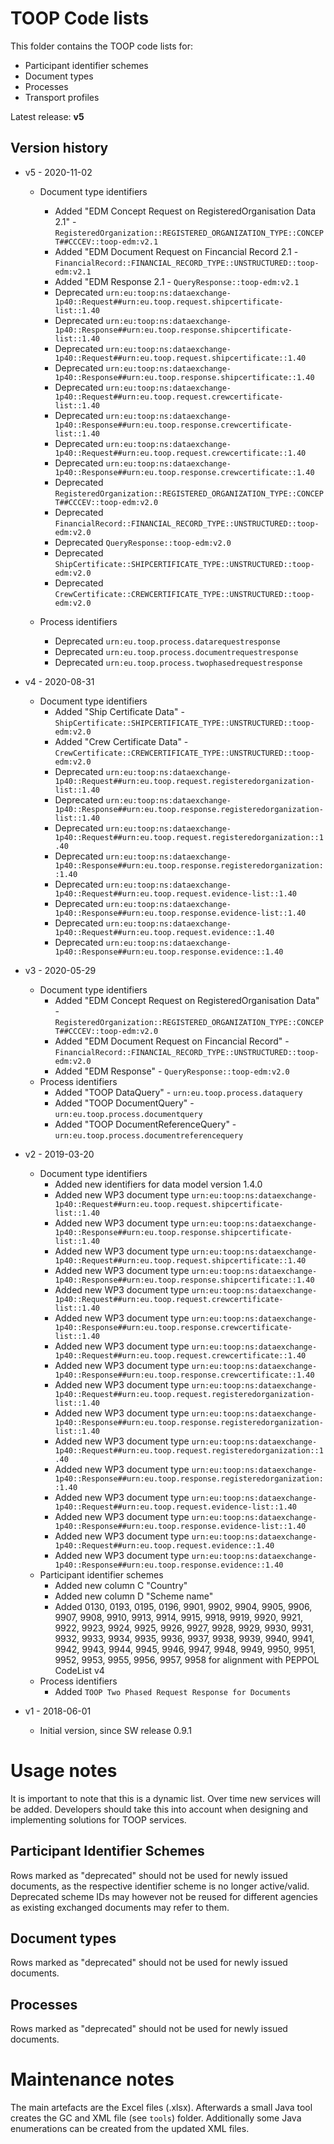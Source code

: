 # TOOP Code lists

This folder contains the TOOP code lists for:
* Participant identifier schemes
* Document types
* Processes
* Transport profiles

Latest release: **v5**

## Version history

* v5 - 2020-11-02
    * Document type identifiers
      * Added "EDM Concept Request on RegisteredOrganisation Data 2.1" - `RegisteredOrganization::REGISTERED_ORGANIZATION_TYPE::CONCEPT##CCCEV::toop-edm:v2.1`
      * Added "EDM Document Request on Fincancial Record 2.1 - `FinancialRecord::FINANCIAL_RECORD_TYPE::UNSTRUCTURED::toop-edm:v2.1`
      * Added "EDM Response 2.1 - `QueryResponse::toop-edm:v2.1`
      * Deprecated `urn:eu:toop:ns:dataexchange-1p40::Request##urn:eu.toop.request.shipcertificate-list::1.40`
      * Deprecated `urn:eu:toop:ns:dataexchange-1p40::Response##urn:eu.toop.response.shipcertificate-list::1.40`
      * Deprecated `urn:eu:toop:ns:dataexchange-1p40::Request##urn:eu.toop.request.shipcertificate::1.40`
      * Deprecated `urn:eu:toop:ns:dataexchange-1p40::Response##urn:eu.toop.response.shipcertificate::1.40`
      * Deprecated `urn:eu:toop:ns:dataexchange-1p40::Request##urn:eu.toop.request.crewcertificate-list::1.40`
      * Deprecated `urn:eu:toop:ns:dataexchange-1p40::Response##urn:eu.toop.response.crewcertificate-list::1.40`
      * Deprecated `urn:eu:toop:ns:dataexchange-1p40::Request##urn:eu.toop.request.crewcertificate::1.40`
      * Deprecated `urn:eu:toop:ns:dataexchange-1p40::Response##urn:eu.toop.response.crewcertificate::1.40`
      * Deprecated `RegisteredOrganization::REGISTERED_ORGANIZATION_TYPE::CONCEPT##CCCEV::toop-edm:v2.0`
      * Deprecated `FinancialRecord::FINANCIAL_RECORD_TYPE::UNSTRUCTURED::toop-edm:v2.0`
      * Deprecated `QueryResponse::toop-edm:v2.0`
      * Deprecated `ShipCertificate::SHIPCERTIFICATE_TYPE::UNSTRUCTURED::toop-edm:v2.0`
      * Deprecated `CrewCertificate::CREWCERTIFICATE_TYPE::UNSTRUCTURED::toop-edm:v2.0`

    * Process identifiers      
      * Deprecated `urn:eu.toop.process.datarequestresponse`
      * Deprecated `urn:eu.toop.process.documentrequestresponse`
      * Deprecated `urn:eu.toop.process.twophasedrequestresponse`

* v4 - 2020-08-31
    * Document type identifiers
      * Added "Ship Certificate Data" - `ShipCertificate::SHIPCERTIFICATE_TYPE::UNSTRUCTURED::toop-edm:v2.0`
      * Added "Crew Certificate Data" - `CrewCertificate::CREWCERTIFICATE_TYPE::UNSTRUCTURED::toop-edm:v2.0`
      * Deprecated `urn:eu:toop:ns:dataexchange-1p40::Request##urn:eu.toop.request.registeredorganization-list::1.40`
      * Deprecated `urn:eu:toop:ns:dataexchange-1p40::Response##urn:eu.toop.response.registeredorganization-list::1.40`
      * Deprecated `urn:eu:toop:ns:dataexchange-1p40::Request##urn:eu.toop.request.registeredorganization::1.40`
      * Deprecated `urn:eu:toop:ns:dataexchange-1p40::Response##urn:eu.toop.response.registeredorganization::1.40`
      * Deprecated `urn:eu:toop:ns:dataexchange-1p40::Request##urn:eu.toop.request.evidence-list::1.40`
      * Deprecated `urn:eu:toop:ns:dataexchange-1p40::Response##urn:eu.toop.response.evidence-list::1.40`
      * Deprecated `urn:eu:toop:ns:dataexchange-1p40::Request##urn:eu.toop.request.evidence::1.40`
      * Deprecated `urn:eu:toop:ns:dataexchange-1p40::Response##urn:eu.toop.response.evidence::1.40`

* v3 - 2020-05-29
    * Document type identifiers 
      * Added "EDM Concept Request on RegisteredOrganisation Data" - `RegisteredOrganization::REGISTERED_ORGANIZATION_TYPE::CONCEPT##CCCEV::toop-edm:v2.0`
      * Added "EDM Document Request on Fincancial Record" - `FinancialRecord::FINANCIAL_RECORD_TYPE::UNSTRUCTURED::toop-edm:v2.0`
      * Added "EDM Response" - `QueryResponse::toop-edm:v2.0`
    * Process identifiers
      * Added "TOOP DataQuery" - `urn:eu.toop.process.dataquery`
      * Added "TOOP DocumentQuery" - `urn:eu.toop.process.documentquery`
      * Added "TOOP DocumentReferenceQuery" - `urn:eu.toop.process.documentreferencequery`

* v2 - 2019-03-20
    * Document type identifiers 
        * Added new identifiers for data model version 1.4.0
        * Added new WP3 document type `urn:eu:toop:ns:dataexchange-1p40::Request##urn:eu.toop.request.shipcertificate-list::1.40`
        * Added new WP3 document type `urn:eu:toop:ns:dataexchange-1p40::Response##urn:eu.toop.response.shipcertificate-list::1.40`
        * Added new WP3 document type `urn:eu:toop:ns:dataexchange-1p40::Request##urn:eu.toop.request.shipcertificate::1.40`
        * Added new WP3 document type `urn:eu:toop:ns:dataexchange-1p40::Response##urn:eu.toop.response.shipcertificate::1.40`
        * Added new WP3 document type `urn:eu:toop:ns:dataexchange-1p40::Request##urn:eu.toop.request.crewcertificate-list::1.40`
        * Added new WP3 document type `urn:eu:toop:ns:dataexchange-1p40::Response##urn:eu.toop.response.crewcertificate-list::1.40`
        * Added new WP3 document type `urn:eu:toop:ns:dataexchange-1p40::Request##urn:eu.toop.request.crewcertificate::1.40`
        * Added new WP3 document type `urn:eu:toop:ns:dataexchange-1p40::Response##urn:eu.toop.response.crewcertificate::1.40`
        * Added new WP3 document type `urn:eu:toop:ns:dataexchange-1p40::Request##urn:eu.toop.request.registeredorganization-list::1.40`
        * Added new WP3 document type `urn:eu:toop:ns:dataexchange-1p40::Response##urn:eu.toop.response.registeredorganization-list::1.40`
        * Added new WP3 document type `urn:eu:toop:ns:dataexchange-1p40::Request##urn:eu.toop.request.registeredorganization::1.40`
        * Added new WP3 document type `urn:eu:toop:ns:dataexchange-1p40::Response##urn:eu.toop.response.registeredorganization::1.40`
        * Added new WP3 document type `urn:eu:toop:ns:dataexchange-1p40::Request##urn:eu.toop.request.evidence-list::1.40`
        * Added new WP3 document type `urn:eu:toop:ns:dataexchange-1p40::Response##urn:eu.toop.response.evidence-list::1.40`
        * Added new WP3 document type `urn:eu:toop:ns:dataexchange-1p40::Request##urn:eu.toop.request.evidence::1.40`
        * Added new WP3 document type `urn:eu:toop:ns:dataexchange-1p40::Response##urn:eu.toop.response.evidence::1.40`
    * Participant identifier schemes
        * Added new column C "Country"
        * Added new column D "Scheme name"
        * Added 0130, 0193, 0195, 0196, 9901, 9902, 9904, 9905, 9906, 9907, 9908, 9910, 9913, 9914, 9915, 9918, 9919, 9920, 9921, 9922, 9923, 9924, 9925, 9926, 9927, 9928, 9929, 9930, 9931, 9932, 9933, 9934, 9935, 9936, 9937, 9938, 9939, 9940, 9941, 9942, 9943, 9944, 9945, 9946, 9947, 9948, 9949, 9950, 9951, 9952, 9953, 9955, 9956, 9957, 9958 for alignment with PEPPOL CodeList v4
    * Process identifiers
        * Added `TOOP Two Phased Request Response for Documents`
        
* v1 - 2018-06-01
    * Initial version, since SW release 0.9.1

# Usage notes

It is important to note that this is a dynamic list. Over time new services will be added. Developers should take this into account when designing and implementing solutions for TOOP services.

## Participant Identifier Schemes

Rows marked as "deprecated" should not be used for newly issued documents, as the respective identifier scheme is no longer active/valid. Deprecated scheme IDs may however not be reused for different agencies as existing exchanged documents may refer to them.

## Document types

Rows marked as "deprecated" should not be used for newly issued documents.

## Processes

Rows marked as "deprecated" should not be used for newly issued documents.

# Maintenance notes

The main artefacts are the Excel files (.xlsx).
Afterwards a small Java tool creates the GC and XML file (see `tools`) folder. 
Additionally some Java enumerations can be created from the updated XML files.
